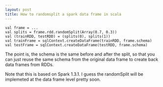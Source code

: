 ```yaml
---
layout: post
title: How to randomsplit a spark data frame in scala
---
```


```
val frame = ...
val splits = frame.rdd.randomSplit(Array(0.7, 0.3))
val (trainRDD, testRDD) = (splits(0), splits(1))
val trainFrame = sqlContext.createDataFrame(trainRDD, frame.schema)
val testFrame = sqlContext.createDataFrame(testRDD, frame.schema)
```

The point is, the schema is the same before and after the split,
so that you can just reuse the same schema from the original
data frame to create back data frames from RDDs.

Note that this is based on Spark 1.3.1. I guess the randomSplit
will be implemeted at the data frame level pretty soon.
